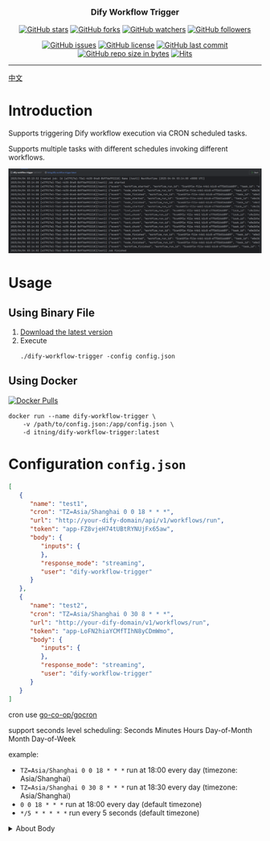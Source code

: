 <h3 align="center">Dify Workflow Trigger</h3>
<div align="center">

[![GitHub stars](https://img.shields.io/github/stars/itning/dify-workflow-trigger.svg?style=social&label=Stars)](https://github.com/itning/dify-workflow-trigger/stargazers)
[![GitHub forks](https://img.shields.io/github/forks/itning/dify-workflow-trigger.svg?style=social&label=Fork)](https://github.com/itning/dify-workflow-trigger/network/members)
[![GitHub watchers](https://img.shields.io/github/watchers/itning/dify-workflow-trigger.svg?style=social&label=Watch)](https://github.com/itning/dify-workflow-trigger/watchers)
[![GitHub followers](https://img.shields.io/github/followers/itning.svg?style=social&label=Follow)](https://github.com/itning?tab=followers)


</div>

<div align="center">

[![GitHub issues](https://img.shields.io/github/issues/itning/dify-workflow-trigger.svg)](https://github.com/itning/dify-workflow-trigger/issues)
[![GitHub license](https://img.shields.io/github/license/itning/dify-workflow-trigger.svg)](https://github.com/itning/dify-workflow-trigger/blob/master/LICENSE)
[![GitHub last commit](https://img.shields.io/github/last-commit/itning/dify-workflow-trigger.svg)](https://github.com/itning/dify-workflow-trigger/commits)
[![GitHub repo size in bytes](https://img.shields.io/github/repo-size/itning/dify-workflow-trigger.svg)](https://github.com/itning/dify-workflow-trigger)
[![Hits](https://hitcount.itning.com?u=itning&r=dify-workflow-trigger)](https://github.com/itning/hit-count)

</div>

---

[中文](https://github.com/itning/dify-workflow-trigger/blob/main/README-CN.md)

# Introduction

Supports triggering Dify workflow execution via CRON scheduled tasks.

Supports multiple tasks with different schedules invoking different workflows.

![preview](./pic/preview.png)

# Usage

## Using Binary File

1. [Download the latest version](https://github.com/itning/dify-workflow-trigger/releases)
2. Execute
    ```shell
    ./dify-workflow-trigger -config config.json
    ```

## Using Docker

[![Docker Pulls](https://img.shields.io/docker/pulls/itning/dify-workflow-trigger.svg?style=flat&label=pulls&logo=docker)](https://hub.docker.com/r/itning/dify-workflow-trigger/tags?page=1&ordering=last_updated)

```shell
docker run --name dify-workflow-trigger \
    -v /path/to/config.json:/app/config.json \
    -d itning/dify-workflow-trigger:latest
```

# Configuration `config.json`

```json
[
   {
      "name": "test1",
      "cron": "TZ=Asia/Shanghai 0 0 18 * * *",
      "url": "http://your-dify-domain/api/v1/workflows/run",
      "token": "app-FZ8vjeH74tUBtRYNUjFx65aw",
      "body": {
         "inputs": {
         },
         "response_mode": "streaming",
         "user": "dify-workflow-trigger"
      }
   },
   {
      "name": "test2",
      "cron": "TZ=Asia/Shanghai 0 30 8 * * *",
      "url": "http://your-dify-domain/v1/workflows/run",
      "token": "app-LoFN2hiaYCMfTIhN8yCDmWmo",
      "body": {
         "inputs": {
         },
         "response_mode": "streaming",
         "user": "dify-workflow-trigger"
      }
   }
]
```
cron use [go-co-op/gocron](https://pkg.go.dev/github.com/go-co-op/gocron/v2#CronJob) 

support seconds level scheduling: Seconds Minutes Hours Day-of-Month Month Day-of-Week

example:
- `TZ=Asia/Shanghai 0 0 18 * * *` run at 18:00 every day (timezone: Asia/Shanghai)
- `TZ=Asia/Shanghai 0 30 8 * * *` run at 18:30 every day (timezone: Asia/Shanghai)
- `0 0 18 * * *` run at 18:00 every day (default timezone)
- `*/5 * * * * *` run every 5 seconds (default timezone)

<details>

<summary>About Body</summary>

### Request Body
`inputs` (object) Required Allows the entry of various variable values defined by the App. 

The `inputs` parameter contains multiple key/value pairs, with each key corresponding to a specific variable and each value being the specific value for that variable. The workflow application requires at least one key/value pair to be inputted. The variable can be of File Array type. File Array type variable is suitable for inputting files combined with text understanding and answering questions, available only when the model supports file parsing and understanding capability. If the variable is of File Array type, the corresponding value should be a list whose elements contain following attributions:

`type` (string) Supported type:

`document` ('TXT', 'MD', 'MARKDOWN', 'PDF', 'HTML', 'XLSX', 'XLS', 'DOCX', 'CSV', 'EML', 'MSG', 'PPTX', 'PPT', 'XML', 'EPUB')

`image` ('JPG', 'JPEG', 'PNG', 'GIF', 'WEBP', 'SVG')

`audio` ('MP3', 'M4A', 'WAV', 'WEBM', 'AMR')

`video` ('MP4', 'MOV', 'MPEG', 'MPGA')

`custom` (Other file types)

`transfer_method` (string) Transfer method, `remote_url` for image URL / `local_file` for file upload

`url` (string) Image URL (when the transfer method is `remote_url`)

`upload_file_id` (string) Uploaded file ID, which must be obtained by uploading through the File Upload API in advance (when the transfer method is local_file)

`response_mode` (string) Required The mode of response return, supporting:

`streaming` Streaming mode (recommended), implements a typewriter-like output through SSE (Server-Sent Events).

`blocking` Blocking mode, returns result after execution is complete. (Requests may be interrupted if the process is long) Due to Cloudflare restrictions, the request will be interrupted without a return after 100 seconds.

`user` (string) Required User identifier, used to define the identity of the end-user for retrieval and statistics. Should be uniquely defined by the developer within the application.

Example: file array as an input variable
```json
{
  "inputs": {
    "{variable_name}": 
    [
      {
      "transfer_method": "local_file",
      "upload_file_id": "{upload_file_id}",
      "type": "{document_type}"
      }
    ]
  }
}
```

</details>

